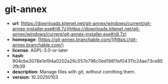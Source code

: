 # git-annex

- **url**: [https://downloads.kitenet.net/git-annex/windows/current/git-annex-installer.exe#/dl.7z](https://downloads.kitenet.net/git-annex/windows/current/git-annex-installer.exe#/dl.7z)
- **homepage**: [https://git-annex.branchable.com/](https://git-annex.branchable.com/)
- **license**: AGPL-3.0-or-later
- **hash**: 904cbe3078e1e194a0202a26c557e796c0ed19811ef04311c24ae73ce852fb39
- **description**: Manage files with git, without comitting them.
- **version**: 10.20250103

